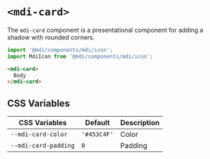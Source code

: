 # `<mdi-card>`

The `mdi-card` component is a presentational component for adding a shadow with rounded corners.

```typescript
import '@mdi/components/mdi/icon';
import MdiIcon from '@mdi/components/mdi/icon';
```

```html
<mdi-card>
  Body
</mdi-card>
```

## CSS Variables

| CSS Variables         | Default     | Description |
| --------------------- | ----------- | ----------- |
| `--mdi-card-color`    | `'#453C4F'` | Color       |
| `--mdi-card-padding`  | `0`         | Padding       |